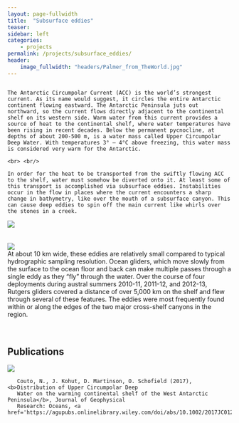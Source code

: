 ```yaml
---
layout: page-fullwidth
title:  "Subsurface eddies"
teaser:
sidebar: left
categories:
    - projects
permalink: /projects/subsurface_eddies/
header:
    image_fullwidth: "headers/Palmer_from_TheWorld.jpg"
---
```


<!-- DESCRIPTION AND ACC FIGURE -->
<div class="row">
  <div class="large-8 columns">

    The Antarctic Circumpolar Current (ACC) is the world’s strongest current. As its name would suggest, it circles the entire Antarctic continent flowing eastward. The Antarctic Peninsula juts out northward, so the current flows directly adjacent to the continental shelf on its western side. Warm water from this current provides a source of heat to the continental shelf, where water temperatures have been rising in recent decades. Below the permanent pycnocline, at depths of about 200-500 m, is a water mass called Upper Circumpolar Deep Water. With temperatures 3° – 4°C above freezing, this water mass is considered very warm for the Antarctic.

    <br> <br/>

    In order for the heat to be transported from the swiftly flowing ACC to the shelf, water must somehow be diverted onto it. At least some of this transport is accomplished via subsurface eddies. Instabilities occur in the flow in places where the current encounters a sharp change in bathymetry, like over the mouth of a subsurface canyon. This can cause deep eddies to spin off the main current like whirls over the stones in a creek.
  </div>
  <div class="large-4 columns">
      <img src="https://github.com/nicolecouto/nicolecouto.github.io/blob/master/images/acc.png?raw=true">

  </div>
</div>
<br> <br/>

<div class="row">
  <div class="large-8 columns">
    <img src="https://github.com/nicolecouto/nicolecouto.github.io/blob/master/images/acc.png?raw=true">
  </div>
  <div class="large-4 columns">
      At about 10 km wide, these eddies are relatively small compared to typical hydrographic sampling resolution. Ocean gliders, which move slowly from the surface to the ocean floor and back can make multiple passes through a single eddy as they “fly” through the water. Over the course of four deployments during austral summers 2010-11, 2011-12, and 2012-13, Rutgers gliders covered a distance of over 5,000 km on the shelf and flew through several of these features. The eddies were most frequently found within or along the edges of the two major cross-shelf canyons in the region.

  </div>
</div>
<br> <br/>






<h2>Publications</h2>
<!-- PUBLICATIONS  -->
<div class="row">
  <div class="large-2 columns">    
      <img src="https://github.com/nicolecouto/nicolecouto.github.io/blob/master/images/ucdw_paper_fig.jpg?raw=true">
  </div>
  <div class="large-10 columns">


       Couto, N., J. Kohut, D. Martinson, O. Schofield (2017), <b>Distribution of Upper Circumpolar Deep
       Water on the warming continental shelf of the West Antarctic Peninsula</b>, Journal of Geophysical
       Research: Oceans, <a href='https://agupubs.onlinelibrary.wiley.com/doi/abs/10.1002/2017JC012840'>doi:10.1002/2017JC012840</a>.
  </div>
</div>
